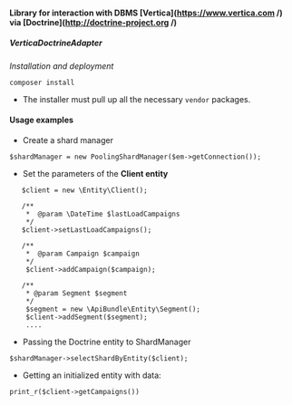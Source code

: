 #### Library for interaction with DBMS [Vertica](https://www.vertica.com /) via [Doctrine](http://doctrine-project.org /)

##### VerticaDoctrineAdapter

*Installation and deployment*

``` composer install ```

- The installer must pull up all the necessary `vendor` packages.

#### Usage examples

- Create a shard manager

`$shardManager = new PoolingShardManager($em->getConnection());`

- Set the parameters of the **Client entity**

```
   $client = new \Entity\Client();
   
   /**
    *  @param \DateTime $lastLoadCampaigns
    */
   $client->setLastLoadCampaigns();
   
   /**
    *  @param Campaign $campaign
    */
    $client->addCampaign($campaign);
       
   /**
    * @param Segment $segment
    */
    $segment = new \ApiBundle\Entity\Segment();
    $client->addSegment($segment);
    ....
```

- Passing the Doctrine entity to ShardManager

`$shardManager->selectShardByEntity($client);`

- Getting an initialized entity with data:

```
print_r($client->getCampaigns())

```
